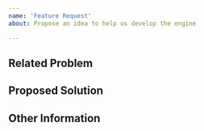 ```yaml
---
name: 'Feature Request' 
about: Propose an idea to help us develop the engine

---
```


## Related Problem

## Proposed Solution

## Other Information